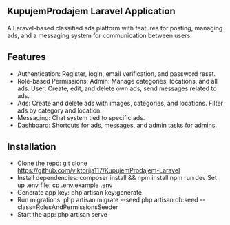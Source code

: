 ## KupujemProdajem Laravel Application
A Laravel-based classified ads platform with features for posting, managing ads, and a messaging system for communication between users.

## Features
- Authentication: Register, login, email verification, and password reset. 
- Role-based Permissions:
Admin: Manage categories, locations, and all ads.
User: Create, edit, and delete own ads, send messages related to ads.
- Ads:
Create and delete ads with images, categories, and locations.
Filter ads by category and location.
- Messaging:
Chat system tied to specific ads.
- Dashboard: Shortcuts for ads, messages, and admin tasks for admins.

## Installation
- Clone the repo:
git clone https://github.com/viktorija117/KupujemProdajem-Laravel
- Install dependencies:
composer install && npm install
npm run dev
Set up .env file:
cp .env.example .env
- Generate app key:
php artisan key:generate
- Run migrations:
php artisan migrate --seed
php artisan db:seed --class=RolesAndPermissionsSeeder
- Start the app:
php artisan serve
